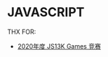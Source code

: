 # JAVASCRIPT

THX FOR:

- [2020年度 JS13K Games 竞赛](https://github.blog/2020-10-11-top-ten-games-from-the-js13k-2020-competition/)


## 
